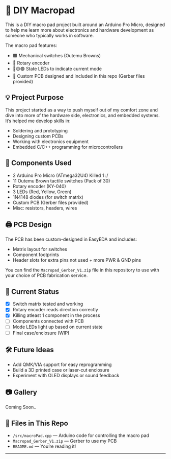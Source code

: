 # 🧠 DIY Macropad
This is a DIY macro pad project built around an Arduino Pro Micro, designed to help me learn more about electronics and hardware development as someone who typically works in software.

The macro pad features:
- 🟫 Mechanical switches (Outemu Browns)
- 🔁 Rotary encoder 
- 🔴🟡🟢 State LEDs to indicate current mode
- 🧾 Custom PCB designed and included in this repo (Gerber files provided)

## 💡 Project Purpose

This project started as a way to push myself out of my comfort zone and dive into more of the hardware side, electronics, and embedded systems. It’s helped me develop skills in:

- Soldering and prototyping
- Designing custom PCBs
- Working with electronics equipment
- Embedded C/C++ programming for microcontrollers

## 🧰 Components Used

- 2 Arduino Pro Micro (ATmega32U4) Killed 1 :/
- 11 Outemu Brown tactile switches (Pack of 30)
- Rotary encoder (KY-040)
- 3 LEDs (Red, Yellow, Green)
- 1N4148 diodes (for switch matrix)
- Custom PCB (Gerber files provided)
- Misc: resistors, headers, wires

## 🖨️ PCB Design

The PCB has been custom-designed in EasyEDA and includes:
- Matrix layout for switches
- Component footprints
- Header slots for extra pins not used + more PWR & GND pins

You can find the `Macropad_Gerber_V1.zip` file in this repository to use with your choice of PCB fabrication service.

## 🚧 Current Status

- [x] Switch matrix tested and working
- [x] Rotary encoder reads direction correctly
- [x] Killing atleast 1 component in the process
- [ ] Components connected with PCB
- [ ] Mode LEDs light up based on current state
- [ ] Final case/enclosure (WIP)

## 🛠️ Future Ideas

- Add QMK/VIA support for easy reprogramming
- Build a 3D printed case or laser-cut enclosure
- Experiment with OLED displays or sound feedback

## 📷 Gallery

Coming Soon..

## 📁 Files in This Repo

- `/src/macroPad.cpp` — Arduino code for controlling the macro pad
- `Macropad_Gerber_V1.zip` — Gerber to use my PCB
- `README.md` — You’re reading it!


---

